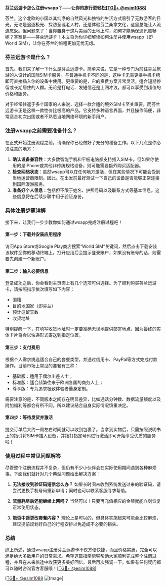 **芬兰远游卡怎么注册wsapp？——让你的旅行更轻松[[TG💪+ @esim1088](https://t.me/s/esim1088)]**

芬兰，这个北欧的小国以其纯净的自然风光和独特的生活方式吸引了无数游客的目光。无论是追逐极光、探访圣诞老人村，还是体验芬兰桑拿文化，这里总能让人流连忘返。但问题来了：当你置身于这片美丽的土地上时，如何才能确保通讯顺畅呢？答案是——芬兰远游卡！本文将为你详细解读如何注册并使用wsapp（即World SIM），让你在芬兰的旅程更加无忧无虑。

### 芬兰远游卡是什么？

首先，我们来了解一下什么是芬兰远游卡。简单来说，它是一种专门为前往芬兰旅游的人设计的国际SIM卡服务。与普通手机卡不同的是，这种卡无需更换手机卡槽即可直接插入你的设备中使用。更重要的是，它的资费方案非常灵活，适合短期停留或长期居住的人群。无论是打电话、发短信还是上网冲浪，都可以享受到超值的价格和服务。

对于经常往返于多个国家的人来说，选择一款合适的境外SIM卡至关重要。而芬兰远游卡正是这样一款性价比极高的产品。它支持多种语言界面，并且操作简便，非常适合初次出国或者不熟悉当地网络环境的新手用户。

### 注册wsapp之前需要准备什么？

在正式开始注册流程之前，请确保你已经做好了充分的准备工作。以下几点是你必须注意的地方：

1. **确认设备兼容性**：大多数智能手机和平板电脑都支持插入SIM卡，但如果你使用的是iPhone或其他非传统规格设备，则可能需要额外购买适配器。
2. **检查网络状态**：虽然wsapp可以在任何地方激活，但在某些情况下可能会受到当地运营商限制。因此，在出发前最好测试一下自己的设备是否能够正常连接到国际漫游服务。
3. **准备好个人信息**：包括但不限于姓名、护照号码以及联系方式等基本信息。这些信息将在后续步骤中用于验证身份。

### 具体注册步骤详解

接下来，让我们一步步教你如何通过wsapp完成注册过程吧！

#### 第一步：下载并安装应用程序
访问App Store或Google Play商店搜索“World SIM”关键词，然后点击下载安装该软件至你的移动终端上。打开应用后会提示登录账户，如果没有账号的话，则需要先创建一个新账户。

#### 第二步：输入必要信息
登录成功之后，你会看到主页面上有几个选项可供选择。为了顺利购买芬兰远游卡，请按照指示依次填写如下内容：
- 国籍
- 目的地国家（即芬兰）
- 预计逗留天数
- 收货地址

特别提醒一下，在填写收货地址时一定要准确无误地提供邮寄地点，因为最终的实体卡片将会以快递形式寄送到指定位置。

#### 第三步：支付费用
根据个人需求挑选适合自己的套餐类型，并通过信用卡、PayPal等方式完成付款操作。目前市场上常见的套餐有三种：
- 基础版：适用于偶尔出差人士；
- 标准版：适合频繁往来于欧洲各国的商务人士；
- 尊享版：专为追求极致体验者量身定制。

需要注意的是，不同版本之间存在明显差异，比如通话分钟数、数据流量额度以及附加福利等都会有所不同。所以建议结合自身实际情况慎重决定。

#### 第四步：等待发货并激活
提交订单后大约一周左右时间就可以收到包裹了。当拿到实物后，只需按照说明书上的指引将SIM卡插入设备，并拨打指定号码进行激活即可开始享受优质的服务啦！

### 使用过程中常见问题解答

尽管整个注册流程并不复杂，但仍有不少小伙伴会在实际使用期间遇到各种麻烦事。下面我们就针对几个典型问题给出解决方案：

1. **无法接收到验证码短信怎么办？**
   如果长时间未收到系统发送过来的验证码，请尝试更换手机号码重新申请；同时也可以联系客服寻求帮助。

2. **流量耗尽后还能继续上网吗？**
   当然可以！只要再充值相应的金额就能立刻恢复正常使用状态。

3. **能否中途更改套餐内容？**
   理论上是可以的，但具体实施起来可能会比较麻烦，建议提前规划好自己的行程安排以免造成不必要的损失。

### 总结

综上所述，通过wsapp注册芬兰远游卡不仅方便快捷，而且价格实惠，完全可以满足绝大多数用户的日常需求。希望这篇指南能够帮助大家顺利完成整个注册过程，并且在未来旅途中收获更多美好回忆。最后再次强调一下，如果有任何疑问都可以随时咨询官方客服哦！[[TG💪+ @esim1088](https://t.me/s/esim1088)]

[[TG💪+ @esim1088](https://t.me/s/esim1088) ![Image](https://i.postimg.cc/4NQfJmqS/Snipaste-2025-05-13-00-14-12.png)]
